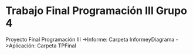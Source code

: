 # Trabajo Final Programación III Grupo 4
Proyecto Final Programación III
->Informe: Carpeta InformeyDiagrama
->Aplicación: Carpeta TPFinal
